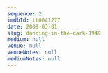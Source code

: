 ```yaml
---
sequence: 2
imdbId: tt0041277
date: 2009-03-01
slug: dancing-in-the-dark-1949
medium: null
venue: null
venueNotes: null
mediumNotes: null
---
```


